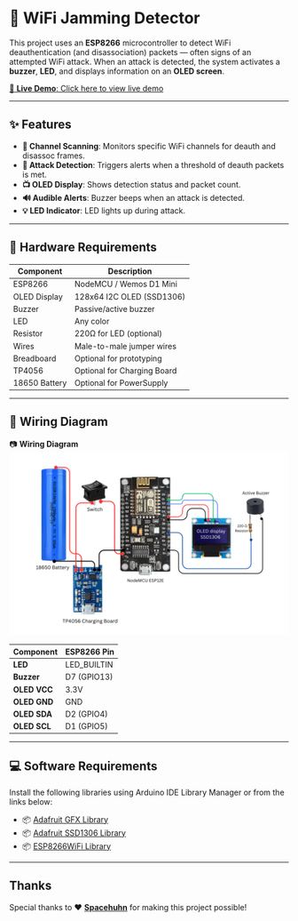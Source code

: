 # 📡 WiFi Jamming Detector

This project uses an **ESP8266** microcontroller to detect WiFi deauthentication (and disassociation) packets — often signs of an attempted WiFi attack. When an attack is detected, the system activates a **buzzer**, **LED**, and displays information on an **OLED screen**.

[🔗 **Live Demo**: Click here to view live demo](https://vt.tiktok.com/ZSrsUYohJ/)

---

## ✨ Features

- **📶 Channel Scanning**: Monitors specific WiFi channels for deauth and disassoc frames.
- **🚨 Attack Detection**: Triggers alerts when a threshold of deauth packets is met.
- **📺 OLED Display**: Shows detection status and packet count.
- **🔊 Audible Alerts**: Buzzer beeps when an attack is detected.
- **💡 LED Indicator**: LED lights up during attack.

---

## 🧰 Hardware Requirements

| Component    | Description                        |
|--------------|------------------------------------|
| ESP8266      | NodeMCU / Wemos D1 Mini            |
| OLED Display | 128x64 I2C OLED (SSD1306)          |
| Buzzer       | Passive/active buzzer              |
| LED          | Any color                          |
| Resistor     | 220Ω for LED (optional)            |
| Wires        | Male-to-male jumper wires          |
| Breadboard   | Optional for prototyping           |
| TP4056       | Optional for Charging Board        |
| 18650 Battery| Optional for PowerSupply           |

---

## 🔌 Wiring Diagram

📷 **Wiring Diagram**  
![Wiring Diagram](image/image_1.png)


| Component       | ESP8266 Pin |
|------------------|-------------|
| **LED**          | LED_BUILTIN |
| **Buzzer**       | D7 (GPIO13) |
| **OLED VCC**     | 3.3V        |
| **OLED GND**     | GND         |
| **OLED SDA**     | D2 (GPIO4)  |
| **OLED SCL**     | D1 (GPIO5)  |

---

## 💻 Software Requirements

Install the following libraries using Arduino IDE Library Manager or from the links below:

- 📦 [Adafruit GFX Library](https://github.com/adafruit/Adafruit-GFX-Library)  
- 📦 [Adafruit SSD1306 Library](https://github.com/adafruit/Adafruit_SSD1306)  
- 📦 [ESP8266WiFi Library](https://github.com/esp8266/Arduino/tree/master/libraries/ESP8266WiFi)

---

## Thanks

Special thanks to ❤ **[Spacehuhn](https://github.com/SpacehuhnTech)** for making this project possible!


